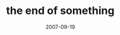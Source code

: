 ---
layout: base.njk
title : 'the end of something' 
view_title : 'the end of something' 
year : '2007' 
date : '2007-09-19' 
img_file : '/drawing/theendofsomething.png' 
html_file : 'theendofsomething' 
next_html : 'imakevideogames.html' 
year_order : '156' 
permalink : "title/{{html_file}}.html"
---